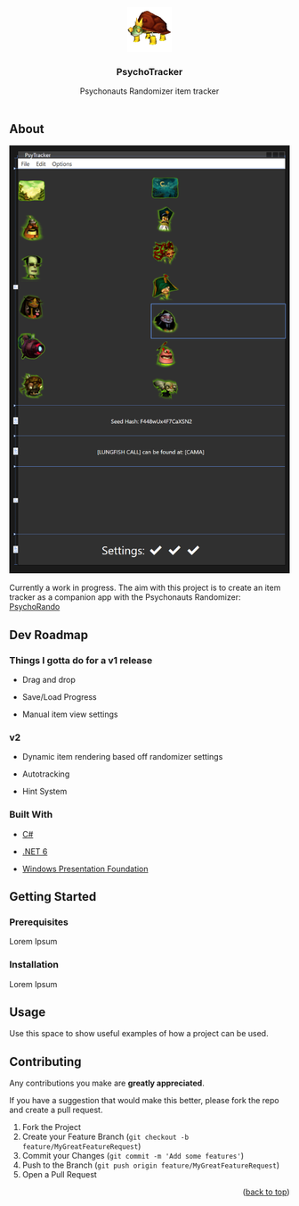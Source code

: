 <div id="top"></div>

<!-- HEADER -->

<br />
<div align="center">
    <img src="PsychonautsItemTracker/images/pokeylope.png" alt="Logo" width="80" height="80">

<h3 align="center">PsychoTracker</h3>

<p align="center">
    Psychonauts Randomizer item tracker
    <br />
    <br />
  </p>
</div>

<!-- ABOUT -->

## About

![](screenshot.png)

Currently a work in progress. The aim with this project is to create an item tracker as a companion app with the Psychonauts Randomizer: [PsychoRando](https://github.com/Akashortstack/PsychoRando)

## Dev Roadmap

### Things I gotta do for a v1 release

* Drag and drop

* Save/Load Progress

* Manual item view settings

### v2

* Dynamic item rendering based off randomizer settings 

* Autotracking

* Hint System

### Built With

* [C#](https://learn.microsoft.com/en-us/dotnet/csharp/tour-of-csharp/)

* [.NET 6](https://dotnet.microsoft.com/)

* [Windows Presentation Foundation](https://learn.microsoft.com/en-us/dotnet/desktop/wpf/overview/?view=netdesktop-8.0)

<!-- GETTING STARTED -->

## Getting Started

### Prerequisites

Lorem Ipsum

### Installation

Lorem Ipsum

<!-- USAGE EXAMPLES -->

## Usage

Use this space to show useful examples of how a project can be used. 

<!-- CONTRIBUTING -->

## Contributing

Any contributions you make are **greatly appreciated**.

If you have a suggestion that would make this better, please fork the repo and create a pull request.

1. Fork the Project
2. Create your Feature Branch (`git checkout -b feature/MyGreatFeatureRequest`)
3. Commit your Changes (`git commit -m 'Add some features'`)
4. Push to the Branch (`git push origin feature/MyGreatFeatureRequest`)
5. Open a Pull Request

<p align="right">(<a href="#top">back to top</a>)</p>